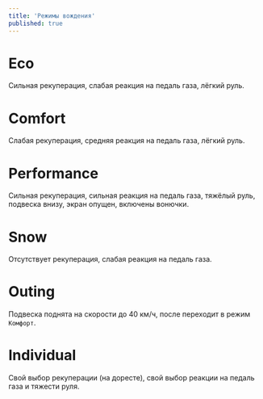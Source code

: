 ```yaml
---
title: 'Режимы вождения'
published: true
---
```


# Eco

Сильная рекуперация, слабая реакция на педаль газа, лёгкий руль.

# Comfort

Слабая рекуперация, средняя реакция на педаль газа, лёгкий руль.

# Performance

Сильная рекуперация, сильная реакция на педаль газа, тяжёлый руль, подвеска внизу, экран опущен, включены вонючки.

# Snow

Отсутствует рекуперация, слабая реакция на педаль газа.

# Outing

Подвеска поднята на скорости до 40 км/ч, после переходит в режим `Комфорт`.

# Individual

Свой выбор рекуперации (на доресте), свой выбор реакции на педаль газа и тяжести руля.
